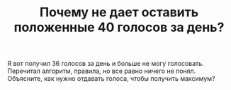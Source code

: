 ﻿---
title: "Почему не дает оставить положенные 40 голосов за день?"
se.owner.user_id: 443842
se.owner.display_name: "handowl"
se.owner.link: "https://ru.meta.stackoverflow.com/users/443842/handowl"
se.link: "https://ru.meta.stackoverflow.com/questions/11543/%d0%9f%d0%be%d1%87%d0%b5%d0%bc%d1%83-%d0%bd%d0%b5-%d0%b4%d0%b0%d0%b5%d1%82-%d0%be%d1%81%d1%82%d0%b0%d0%b2%d0%b8%d1%82%d1%8c-%d0%bf%d0%be%d0%bb%d0%be%d0%b6%d0%b5%d0%bd%d0%bd%d1%8b%d0%b5-40-%d0%b3%d0%be%d0%bb%d0%be%d1%81%d0%be%d0%b2-%d0%b7%d0%b0-%d0%b4%d0%b5%d0%bd%d1%8c"
se.question_id: 11543
se.post_type: question
---
<p>Я вот получил 36 голосов за день и больше не могу голосовать. Перечитал алгоритм, правила, но все равно ничего не понял. Объясните, как нужно отдавать голоса, чтобы получить максимум?</p>
